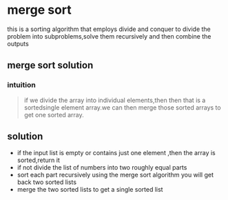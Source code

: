 #  merge sort
this is a sorting algorithm  that employs divide and conquer to divide the problem into subproblems,solve them recursively and then combine the outputs
## merge sort solution
### intuition
> if we divide the array into individual elements,then then that is a sortedsingle element array.we can then merge those sorted arrays to get one sorted array.
## solution
- if the input list is empty or contains just one element ,then the array is sorted,return it
- if not divide the list of numbers into two roughly equal parts
- sort each part recursively using the merge sort algorithm you will get back two sorted lists
- merge the two sorted lists to get a single sorted list
